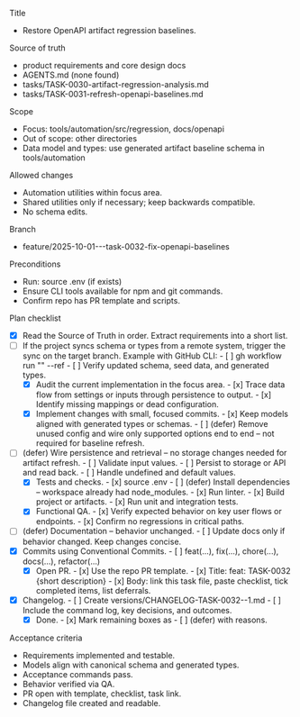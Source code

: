 Title
- Restore OpenAPI artifact regression baselines.

Source of truth
- product requirements and core design docs
- AGENTS.md (none found)
- tasks/TASK-0030-artifact-regression-analysis.md
- tasks/TASK-0031-refresh-openapi-baselines.md

Scope
- Focus: tools/automation/src/regression, docs/openapi
- Out of scope: other directories
- Data model and types: use generated artifact baseline schema in tools/automation

Allowed changes
- Automation utilities within focus area.
- Shared utilities only if necessary; keep backwards compatible.
- No schema edits.

Branch
- feature/2025-10-01---task-0032-fix-openapi-baselines

Preconditions
- Run: source .env (if exists)
- Ensure CLI tools available for npm and git commands.
- Confirm repo has PR template and scripts.

Plan checklist
- [x] Read the Source of Truth in order. Extract requirements into a short list.
- [ ] If the project syncs schema or types from a remote system, trigger the sync on the target branch.
      Example with GitHub CLI:
      - [ ] gh workflow run "<WORKFLOW NAME>" --ref <BRANCH>
      - [ ] Verify updated schema, seed data, and generated types.
  - [x] Audit the current implementation in the focus area.
        - [x] Trace data flow from settings or inputs through persistence to output.
        - [x] Identify missing mappings or dead configuration.
  - [x] Implement changes with small, focused commits.
        - [x] Keep models aligned with generated types or schemas.
        - [ ] (defer) Remove unused config and wire only supported options end to end – not required for baseline refresh.
- [ ] (defer) Wire persistence and retrieval – no storage changes needed for artifact refresh.
      - [ ] Validate input values.
      - [ ] Persist to storage or API and read back.
      - [ ] Handle undefined and default values.
  - [x] Tests and checks.
        - [x] source .env
        - [ ] (defer) Install dependencies – workspace already had node_modules.
        - [x] Run linter.
        - [x] Build project or artifacts.
        - [x] Run unit and integration tests.
  - [x] Functional QA.
        - [x] Verify expected behavior on key user flows or endpoints.
        - [x] Confirm no regressions in critical paths.
- [ ] (defer) Documentation – behavior unchanged.
      - [ ] Update docs only if behavior changed. Keep changes concise.
- [x] Commits using Conventional Commits.
      - [ ] feat(...), fix(...), chore(...), docs(...), refactor(...)
  - [x] Open PR.
        - [x] Use the repo PR template.
        - [x] Title: feat: TASK-0032 {short description}
        - [x] Body: link this task file, paste checklist, tick completed items, list deferrals.
- [x] Changelog.
      - [ ] Create versions/CHANGELOG-TASK-0032-<PR or short hash>-1.md
      - [ ] Include the command log, key decisions, and outcomes.
  - [x] Done.
        - [x] Mark remaining boxes as - [ ] (defer) with reasons.

Acceptance criteria
- Requirements implemented and testable.
- Models align with canonical schema and generated types.
- Acceptance commands pass.
- Behavior verified via QA.
- PR open with template, checklist, task link.
- Changelog file created and readable.
